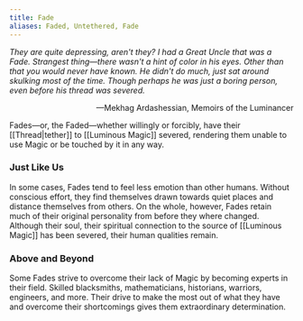 ```yaml
---
title: Fade
aliases: Faded, Untethered, Fade
---
```


*They are quite depressing, aren't they? I had a Great Uncle that was a Fade. Strangest thing—there wasn't a hint of color in his eyes. Other than that you would never have known. He didn't do much, just sat around skulking most of the time. Though perhaps he was just a boring person, even before his thread was severed.*

<div style="text-align: right">—Mekhag Ardashessian, Memoirs of the Luminancer</div>

Fades—or, the Faded—whether willingly or forcibly, have their [[Thread|tether]] to [[Luminous Magic]] severed, rendering them unable to use Magic or be touched by it in any way.

### Just Like Us
In some cases, Fades tend to feel less emotion than other humans. Without conscious effort, they find themselves drawn towards quiet places and distance themselves from others. On the whole, however, Fades retain much of their original personality from before they where changed. Although their soul, their spiritual connection to the source of [[Luminous Magic]] has been severed, their human qualities remain.

### Above and Beyond
Some Fades strive to overcome their lack of Magic by becoming experts in their field. Skilled blacksmiths, mathematicians, historians, warriors, engineers, and more. Their drive to make the most out of what they have and overcome their shortcomings gives them extraordinary determination.